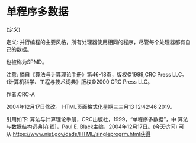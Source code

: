 # 单程序多数据


(定义)



定义:
并行编程的主要风格，所有处理器使用相同的程序，尽管每个处理器都有自己的数据。



也被称为SPMD。



注意:
摘自《算法与计算理论手册》第46-18页，版权©1999,CRC Press LLC。《计算机科学、工程与技术词典》版权©2000 CRC Press LLC。


作者:CRC-A







2004年12月17日修改。
HTML页面格式化星期三三月13 12:42:46 2019。



引用如下:
算法与计算理论手册，CRC出版社，1999，“单程序多数据”，中
算法与数据结构词典[在线]，Paul E. Black主编，2004年12月17日。(今天访问)
可从:https://www.nist.gov/dads/HTML/singleprogrm.html获得